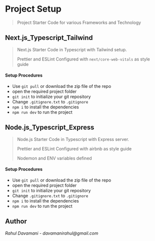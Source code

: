 # Project Setup

> Project Starter Code for various Frameworks and Technology

## Next.js_Typescript_Tailwind

> Next.js Starter Code in Typescript with Tailwind setup.
>
> Prettier and ESLint Configured with `next/core-web-vitals` as style guide

#### Setup Procedures

-  Use `git pull` or download the zip file of the repo
-  open the required project folder
-  `git init` to initialize your git repository
-  Change `.gitignore.txt` to `.gitignore`
-  `npm i` to install the dependencies
-  `npm run dev` to run the project

## Node.js_Typescript_Express

> Node.js Starter Code in Typescript with Express server.
>
> Prettier and ESLint Configured with airbnb as style guide
>
> Nodemon and ENV variables defined

#### Setup Procedures

-  Use `git pull` or download the zip file of the repo
-  open the required project folder
-  `git init` to initialize your git repository
-  Change `.gitignore.txt` to `.gitignore`
-  `npm i` to install the dependencies
-  `npm run dev` to run the project

## Author

_Rahul Davamani - davamanirahul@gmail.com_
